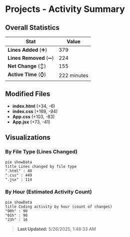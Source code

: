 # Projects - Activity Summary 

## Overall Statistics

| Stat                   | Value                                                             |
| ---------------------- | ----------------------------------------------------------------- |
| **Lines Added** (➕)   | 379                                          |
| **Lines Removed** (➖) | 224                                        |
| **Net Change** (↕)    | 155                |
| **Active Time** (⌚)   | 222 minutes |


## Modified Files
- **index.html** (+34, -6)
- **index.css** (+169, -94)
- **App.css** (+103, -83)
- **App.jsx** (+73, -41)

## Visualizations

### By File Type (Lines Changed)

```mermaid
pie showData
title Lines changed by file type
".html" : 40
".css" : 449
".jsx" : 114
```

### By Hour (Estimated Activity Count)

```mermaid
pie showData
title Coding activity by hour (count of changes)
"00h" : 90
"01h" : 90
"23h" : 16
```


> **Last Updated:** 5/26/2025, 1:48:33 AM